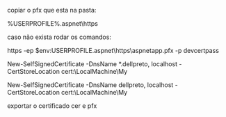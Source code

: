 copiar o pfx que esta na pasta:

%USERPROFILE%\.aspnet\https

caso não exista rodar os comandos:

https -ep $env:USERPROFILE\.aspnet\https\aspnetapp.pfx -p devcertpass

New-SelfSignedCertificate -DnsName *.dellpreto, localhost -CertStoreLocation cert:\LocalMachine\My

New-SelfSignedCertificate -DnsName dellpreto, localhost -CertStoreLocation cert:\LocalMachine\My

exportar o certificado cer e pfx